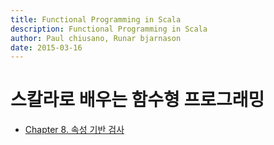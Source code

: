```yaml
---
title: Functional Programming in Scala
description: Functional Programming in Scala
author: Paul chiusano, Runar bjarnason
date: 2015-03-16
---
```


# 스칼라로 배우는 함수형 프로그래밍

* [Chapter 8. 속성 기반 검사](chapter08-property-based-testing.md)
